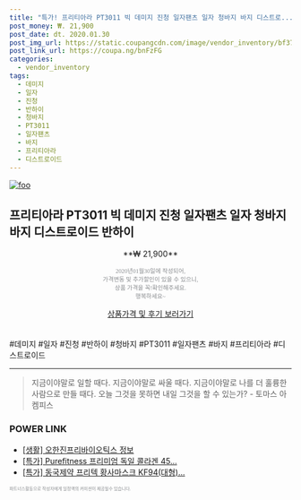 ```yaml
--- 
title: "특가! 프리티아라 PT3011 빅 데미지 진청 일자팬츠 일자 청바지 바지 디스트로..." 
post_money: ₩. 21,900 
post_date: dt. 2020.01.30 
post_img_url: https://static.coupangcdn.com/image/vendor_inventory/bf37/7cdaccf39bdcbc2218e682a1cc0a1d526eab1c2340c5e9aa296b565bb597.jpg 
post_link_url: https://coupa.ng/bnFzFG 
categories: 
  - vendor_inventory 
tags: 
  - 데미지 
  - 일자 
  - 진청 
  - 반하이 
  - 청바지 
  - PT3011 
  - 일자팬츠 
  - 바지 
  - 프리티아라 
  - 디스트로이드 
--- 
```

[![foo](https://static.coupangcdn.com/image/vendor_inventory/bf37/7cdaccf39bdcbc2218e682a1cc0a1d526eab1c2340c5e9aa296b565bb597.jpg)](https://coupa.ng/bnFzFG) 

## 프리티아라 PT3011 빅 데미지 진청 일자팬츠 일자 청바지 바지 디스트로이드 반하이 
<p style="text-align: center;">**₩ 21,900**</p> 
<p style="text-align: center;"><span style="color: #898c8f; font-family: Georgia,Times,serif; font-size: 0.75em;">2020년01월30일에 작성되어, <br>가격변동 및 추가할인이 있을 수 있으니,<br> 상품 가격을 꼭!확인해주세요.<br>행복하세요~</span> 
</p>	 
<div markdown="0" style="text-align: center;"><a href="https://coupa.ng/bnFzFG" class="btn btn--success">상품가격 및 후기 보러가기</a></div> 
<br><br> 
  #데미지 #일자 #진청 #반하이 #청바지 #PT3011 #일자팬츠 #바지 #프리티아라 #디스트로이드 
<hr> 

> 지금이야말로 일할 때다. 지금이야말로 싸울 때다. 지금이야말로 나를 더 훌륭한 사람으로 만들 때다. 오늘 그것을 못하면 내일 그것을 할 수 있는가? - 토마스 아켐피스 


### POWER LINK

* <a href="https://blog.naver.com/fasyy4321/221759486367" target="_blank"> [생활] 오한진프리바이오틱스 정보 </a>
* <a href="https://blog.naver.com/an0733/221789638245" target="_blank">[특가] Purefitness 프리미엄 독일 콜라겐 45...</a>
* <a href="https://blog.naver.com/an0733/221788170072" target="_blank">[특가] 동국제약 프리텍 황사마스크 KF94(대형)...</a>

<span style="color: #898c8f; font-family: Georgia,Times,serif; font-size: 0.55em;">파트너스활동으로 작성자에게 일정액의 커미션이 제공될수 있습니다.</span> 
